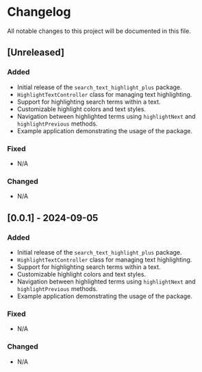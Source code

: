 # Changelog

All notable changes to this project will be documented in this file.

## [Unreleased]

### Added
- Initial release of the `search_text_highlight_plus` package.
- `HighlightTextController` class for managing text highlighting.
- Support for highlighting search terms within a text.
- Customizable highlight colors and text styles.
- Navigation between highlighted terms using `highlightNext` and `highlightPrevious` methods.
- Example application demonstrating the usage of the package.

### Fixed
- N/A

### Changed
- N/A

## [0.0.1] - 2024-09-05

### Added
- Initial release of the `search_text_highlight_plus` package.
- `HighlightTextController` class for managing text highlighting.
- Support for highlighting search terms within a text.
- Customizable highlight colors and text styles.
- Navigation between highlighted terms using `highlightNext` and `highlightPrevious` methods.
- Example application demonstrating the usage of the package.

### Fixed
- N/A

### Changed
- N/A

